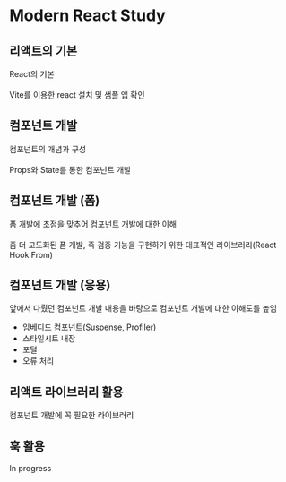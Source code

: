 
# Modern React Study

## 리액트의 기본
React의 기본
<br />
<br />
Vite를 이용한 react 설치 및 샘플 앱 확인

## 컴포넌트 개발
컴포넌트의 개념과 구성
<br />
<br />
Props와 State를 통한 컴포넌트 개발

## 컴포넌트 개발 (폼)
폼 개발에 초점을 맞추어 컴포넌트 개발에 대한 이해
<br />
<br />
좀 더 고도화된 폼 개발, 즉 검증 기능을 구현하기 위한 대표적인 라이브러리(React Hook From)

## 컴포넌트 개발 (응용)
앞에서 다뤘던 컴포넌트 개발 내용을 바탕으로 컴포넌트 개발에 대한 이해도를 높임
- 임베디드 컴포넌트(Suspense, Profiler)
- 스타일시트 내장
- 포털
- 오류 처리

## 리액트 라이브러리 활용
컴포넌트 개발에 꼭 필요한 라이브러리

## 훅 활용
In progress
